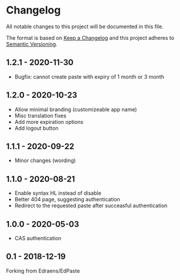 # Changelog
All notable changes to this project will be documented in this file.

The format is based on [Keep a Changelog](http://keepachangelog.com/en/1.0.0/)
and this project adheres to [Semantic Versioning](http://semver.org/spec/v2.0.0.html).

## 1.2.1 - 2020-11-30

- Bugfix: cannot create paste with expiry of 1 month or 3 month


## 1.2.0 - 2020-10-23

- Allow minimal branding (customizeable app name)
- Misc translation fixes
- Add more expiration options
- Add logout button


## 1.1.1 - 2020-09-22

- Minor changes (wording)


## 1.1.0 - 2020-08-21

- Enable syntax HL instead of disable
- Better 404 page, suggesting authentication
- Redirect to the requested paste after succeasful authentication


## 1.0.0 - 2020-05-03

- CAS authentication


## 0.1 - 2018-12-19

Forking from Edraens/EdPaste
